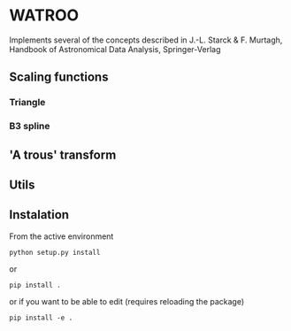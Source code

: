 # WATROO

Implements several of the concepts described in 
J.-L. Starck & F. Murtagh, Handbook of Astronomical Data 
Analysis, Springer-Verlag

## Scaling functions

### Triangle

### B3 spline

## 'A trous' transform

## Utils

## Instalation

From the active environment

    python setup.py install

or

    pip install .

or if you want to be able to edit (requires reloading the package)

    pip install -e .